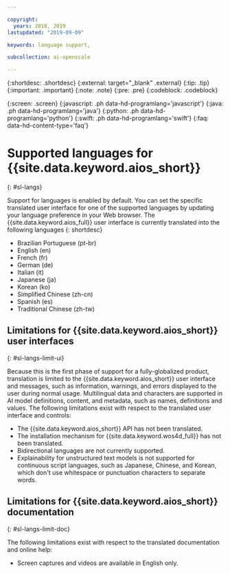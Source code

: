 ```yaml
---

copyright:
  years: 2018, 2019
lastupdated: "2019-09-09"

keywords: language support, 

subcollection: ai-openscale

---
```


{:shortdesc: .shortdesc}
{:external: target="_blank" .external}
{:tip: .tip}
{:important: .important}
{:note: .note}
{:pre: .pre}
{:codeblock: .codeblock}

{:screen: .screen}
{:javascript: .ph data-hd-programlang='javascript'}
{:java: .ph data-hd-programlang='java'}
{:python: .ph data-hd-programlang='python'}
{:swift: .ph data-hd-programlang='swift'}
{:faq: data-hd-content-type='faq'}

# Supported languages for {{site.data.keyword.aios_short}}
{: #sl-langs}

Support for languages is enabled by default. You can set the specific translated user interface for one of the supported languages by updating your language preference in your Web browser. The {{site.data.keyword.aios_full}} user interface is currently translated into the following languages 
{: shortdesc}

- Brazilian Portuguese (pt-br)
- English (en)
- French (fr)
- German (de)
- Italian (it)
- Japanese (ja)
- Korean (ko)
- Simplified Chinese (zh-cn)
- Spanish (es)
- Traditional Chinese (zh-tw)

## Limitations for {{site.data.keyword.aios_short}} user interfaces
{: #sl-langs-limit-ui}

Because this is the first phase of support for a fully-globalized product, translation is limited to the {{site.data.keyword.aios_short}} user interface and messages, such as information, warnings, and errors displayed to the user during normal usage. Multilingual data and characters are supported in AI model definitions, content, and metadata, such as names, definitions and values. The following limitations exist with respect to the translated user interface and controls:

- The {{site.data.keyword.aios_short}} API has not been translated.
- The installation mechanism for {{site.data.keyword.wos4d_full}} has not been translated.
- Bidirectional languages are not currently supported.
- Explainability for unstructured text models is not supported for continuous script languages, such as Japanese, Chinese, and Korean, which don't use whitespace or punctuation characters to separate words.

## Limitations for {{site.data.keyword.aios_short}} documentation
{: #sl-langs-limit-doc}

The following limitations exist with respect to the translated documentation and online help:

- Screen captures and videos are available in English only.

